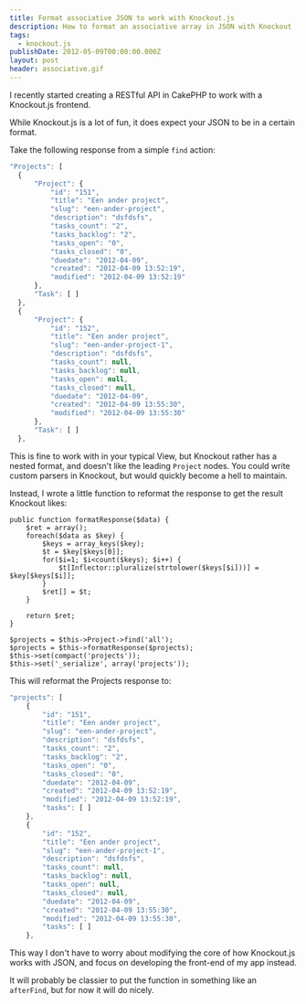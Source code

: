 ```yaml
---
title: Format associative JSON to work with Knockout.js
description: How to format an associative array in JSON with Knockout
tags:
  - knockout.js
publishDate: 2012-05-09T00:00:00.000Z
layout: post
header: associative.gif
---
```


I recently started creating a RESTful API in CakePHP to work with a Knockout.js frontend.

While Knockout.js is a lot of fun, it does expect your JSON to be in a certain format.

Take the following response from a simple `find` action:

```javascript
"Projects": [
  {
      "Project": {
          "id": "151",
          "title": "Een ander project",
          "slug": "een-ander-project",
          "description": "dsfdsfs",
          "tasks_count": "2",
          "tasks_backlog": "2",
          "tasks_open": "0",
          "tasks_closed": "0",
          "duedate": "2012-04-09",
          "created": "2012-04-09 13:52:19",
          "modified": "2012-04-09 13:52:19"
      },
      "Task": [ ]
  },
  {
      "Project": {
          "id": "152",
          "title": "Een ander project",
          "slug": "een-ander-project-1",
          "description": "dsfdsfs",
          "tasks_count": null,
          "tasks_backlog": null,
          "tasks_open": null,
          "tasks_closed": null,
          "duedate": "2012-04-09",
          "created": "2012-04-09 13:55:30",
          "modified": "2012-04-09 13:55:30"
      },
      "Task": [ ]
  },
```

This is fine to work with in your typical View, but Knockout rather has a nested format, and doesn't like the leading `Project` nodes. You could write custom parsers in Knockout, but would quickly become a hell to maintain.

Instead, I wrote a little function to reformat the response to get the result Knockout likes:

```php?start_inline=1
public function formatResponse($data) {
    $ret = array();
    foreach($data as $key) {
        $keys = array_keys($key);
        $t = $key[$keys[0]];
        for($i=1; $i<count($keys); $i++) {
            $t[Inflector::pluralize(strtolower($keys[$i]))] = $key[$keys[$i]];
        }
        $ret[] = $t;
    }

    return $ret;
}

$projects = $this->Project->find('all');
$projects = $this->formatResponse($projects);
$this->set(compact('projects'));
$this->set('_serialize', array('projects'));
```

This will reformat the Projects response to:

```javascript
"projects": [
    {
        "id": "151",
        "title": "Een ander project",
        "slug": "een-ander-project",
        "description": "dsfdsfs",
        "tasks_count": "2",
        "tasks_backlog": "2",
        "tasks_open": "0",
        "tasks_closed": "0",
        "duedate": "2012-04-09",
        "created": "2012-04-09 13:52:19",
        "modified": "2012-04-09 13:52:19",
        "tasks": [ ]
    },
    {
        "id": "152",
        "title": "Een ander project",
        "slug": "een-ander-project-1",
        "description": "dsfdsfs",
        "tasks_count": null,
        "tasks_backlog": null,
        "tasks_open": null,
        "tasks_closed": null,
        "duedate": "2012-04-09",
        "created": "2012-04-09 13:55:30",
        "modified": "2012-04-09 13:55:30",
        "tasks": [ ]
    },
```

This way I don't have to worry about modifying the core of how Knockout.js works with JSON, and focus on developing the front-end of my app instead.

It will probably be classier to put the function in something like an `afterFind`, but for now it will do nicely.
